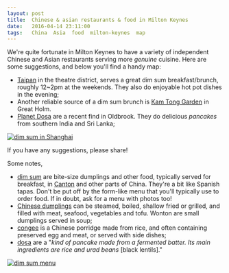 ```yaml
---
layout: post
title:  Chinese & asian restaurants & food in Milton Keynes
date:   2016-04-14 23:11:00
tags:   China  Asia  food  milton-keynes  map
---
```



We're quite fortunate in Milton Keynes to have a variety of independent
Chinese and Asian restaurants serving more _genuine_ cuisine.
Here are some suggestions, and below you'll find a handy map:

* [Taipan][] in the theatre district, serves a great dim sum breakfast/brunch, roughly 12~2pm at the weekends. They also do enjoyable hot pot dishes in the evening;
* Another reliable source of a dim sum brunch is [Kam Tong Garden][] in Great Holm.
* [Planet Dosa][] are a recent find in Oldbrook. They do delicious _pancakes_ from southern India and Sri Lanka;

[![dim sum in Shanghai][]][dim sum commons]

If you have any suggestions, please share!

<script src="https://gist.github.com/nfreear/a0a21eacc7a728075a4d.js"></script>


Some notes,

* [dim sum][] are bite-size dumplings and other food, typically served for breakfast, in [Canton][] and other parts of China. They're a bit like Spanish tapas. Don't be put off by the form-like menu that you'll typically use to order food. If in doubt, ask for a menu with photos too!
* [Chinese dumplings][] can be steamed, boiled, shallow fried or grilled, and filled with meat, seafood, vegetables and tofu. Wonton are small dumplings served in soup;
* [congee][] is a Chinese porridge made from rice, and often containing preserved egg and meat, or served with side dishes;
* [dosa][] are a "_kind of pancake made from a fermented batter. Its main ingredients are rice and urad beans_ [black lentils]."


[![dim sum menu][]][dim sum menu flickr]


[Taipan]: http://www.taipan-mk.co.uk/ "Taipan, dim sum, theatre district, MK9 3PU."
[Kam Tong Garden]: http://www.kamtonggarden.co.uk "Kam Tong Garden, dim sum, Great Holm, MK8 9BY."
[Planet Dosa-X]: http://www.planetdosa.co.uk/ "Planet Dosa, Oldbrook, MK6 2RX [poor accessibility!]"
[Planet Dosa]: https://www.facebook.com/PlanetDosa/ "Planet Dosa on Facebrook, Oldbrook, MK6 2RX."
[dim sum]: https://en.wikipedia.org/wiki/Dim_sum "Dim sum, on Wikipedia"
[Canton]: https://en.wikipedia.org/wiki/Guangdong "Canton or Guangdong"
[congee]: https://en.wikipedia.org/wiki/Congee "Rice porridge, on Wikipedia"
[dim sum in Shanghai]: https://upload.wikimedia.org/wikipedia/commons/e/ef/Dimsum-shanghai.JPG
[dim sum commons]: https://commons.wikimedia.org/wiki/File:Dimsum-shanghai.JPG "Baskets of steamed dim sum, Shanghai [CC:by-sa]"
[dim sum menu]: https://c2.staticflickr.com/5/4031/4680067777_c87bd5f130_b.jpg "A dim sum menu, by Cloudywind [CC:by-nc]"
[dim sum menu flickr]: https://flickr.com/photos/cloudywind/4680067777
[chinese dumplings]: https://google.com/search?q=chinese+dumplings
[dosa]: https://en.wikipedia.org/wiki/Dosa "Dosa, on Wikipedia"

[end]: //End.
